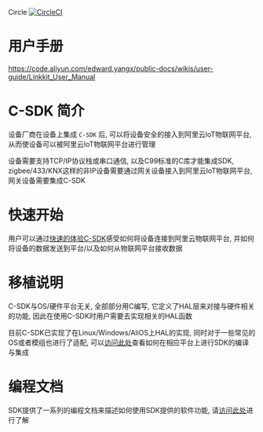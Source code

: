 Circle [![CircleCI](https://circleci.com/gh/htzlg/iotkit-embedded.svg?style=svg)](https://circleci.com/gh/htzlg/iotkit-embedded)

# 用户手册

https://code.aliyun.com/edward.yangx/public-docs/wikis/user-guide/Linkkit_User_Manual

# C-SDK 简介

设备厂商在设备上集成 `C-SDK` 后, 可以将设备安全的接入到阿里云IoT物联网平台, 从而使设备可以被阿里云IoT物联网平台进行管理

设备需要支持TCP/IP协议栈或串口通信, 以及C99标准的C库才能集成SDK, zigbee/433/KNX这样的非IP设备需要通过网关设备接入到阿里云IoT物联网平台, 网关设备需要集成C-SDK


# 快速开始

用户可以通过[快速的体验C-SDK](https://code.aliyun.com/edward.yangx/public-docs/wikis/user-guide/linkkit/Quick_Start)感受如何将设备连接到阿里云物联网平台, 并如何将设备的数据发送到平台/以及如何从物联网平台接收数据


# 移植说明
C-SDK与OS/硬件平台无关, 全部部分用C编写, 它定义了HAL层来对接与硬件相关的功能, 因此在使用C-SDK时用户需要去实现相关的HAL函数

目前C-SDK已实现了在Linux/Windows/AliOS上HAL的实现, 同时对于一些常见的OS或者模组也进行了适配, 可以[访问此处](https://code.aliyun.com/edward.yangx/public-docs/wikis/user-guide/linkkit/Port_Guide/Porting_Overview)查看如何在相应平台上进行SDK的编译与集成


# 编程文档

SDK提供了一系列的编程文档来描述如何使用SDK提供的软件功能, 请[访问此处](https://code.aliyun.com/edward.yangx/public-docs/wikis/user-guide/Linkkit_User_Manual)进行了解

